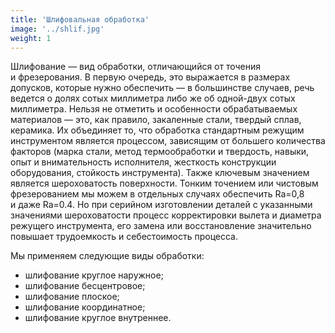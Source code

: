 ```yaml
---
title: 'Шлифовальная обработка'
image: '../shlif.jpg'
weight: 1
---
```


Шлифование — вид обработки, отличающийся от точения и фрезерования. В первую очередь, это выражается в размерах допусков, которые нужно обеспечить — в большинстве случаев, речь ведется о долях сотых миллиметра либо же об одной-двух сотых миллиметра. Нельзя не отметить и особенности обрабатываемых материалов — это, как правило, закаленные стали, твердый сплав, керамика. Их объединяет то, что обработка стандартным режущим инструментом является процессом, зависящим от большего количества факторов (марка стали, метод термообработки и твердость, навыки, опыт и внимательность исполнителя, жесткость конструкции оборудования, стойкость инструмента). Также ключевым значением является шероховатость поверхности. Тонким точением или чистовым фрезерованием мы можем в отдельных случаях обеспечить Ra=0,8 и даже Ra=0.4. Но при серийном изготовлении деталей с указанными значениями шероховатости процесс корректировки вылета и диаметра режущего инструмента, его замена или восстановление значительно повышает трудоемкость и себестоимость процесса.

Мы применяем следующие виды обработки:

* шлифование круглое наружное;
* шлифование бесцентровое;
* шлифование плоское;
* шлифование координатное;
* шлифование круглое внутреннее.
